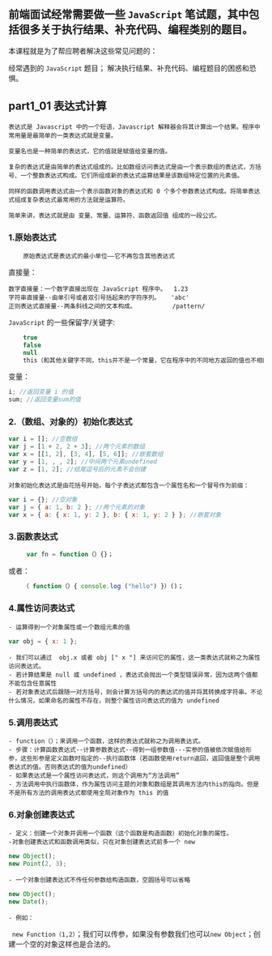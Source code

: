 ## 前端面试经常需要做一些 `JavaScript` 笔试题，其中包括很多关于执行结果、补充代码、编程类别的题目。

本课程就是为了帮应聘者解决这些常见问题的：

经常遇到的 `JavaScript` 题目；
解决执行结果、补充代码、编程题目的困惑和恐惧。


## part1_01 表达式计算

    表达式是 Javascript 中的一个短语，Javascript 解释器会将其计算出一个结果。程序中常用量是最简单的一类表达式就是变量。

    变量名也是一种简单的表达式，它的值就是赋值给变量的值。

    复杂的表达式是由简单的表达式组成的。比如数组访问表达式是由一个表示数组的表达式，方括号、一个整数表达式构成。它们所组成新的表达式运算结果是该数组特定位置的元素值。

    同样的函数调用表达式由一个表示函数对象的表达式和 0 个多个参数表达式构成。将简单表达式组成复杂表达式最常用的方法就是运算符。

    简单来讲，表达式就是由 变量、常量、运算符、函数返回值 组成的一段公式。

### 1.原始表达式

        原始表达式是表达式的最小单位——它不再包含其他表达式

直接量：

    数字直接量：一个数字直接出现在 JavaScript 程序中。  1.23
    字符串直接量--由单引号或者双引号括起来的字符序列。   'abc'
    正则表达式直接量--两条斜线之间的文本构成。          /pattern/

`JavaScript` 的一些保留字/关键字:

```javascript
    true
    false
    null
    this（和其他关键字不同，this并不是一个常量，它在程序中的不同地方返回的值也不相同。）
```

变量：

```javascript
i; //返回变量 i 的值
sum; //返回变量sum的值
```

### 2.（数组、对象的）初始化表达式

```javascript
var i = []; //空数组
var j = [1 + 2, 2 + 3]; //两个元素的数组
var x = [[1, 2], [3, 4], [5, 6]]; //嵌套数组
var y = [1, , , 2]; //中间两个元素undefined
var z = [1, 2]; //结尾逗号后的元素不会创建
```

    对象初始化表达式是由花括号开始，每个子表达式都包含一个属性名和一个冒号作为前缀：

```javascript
var i = {}; //空对象
var j = { a: 1, b: 2 }; //两个元素的对象
var x = { a: { x: 1, y: 2 }, b: { x: 1, y: 2 } }; //嵌套对象
```

### 3.函数表达式

```javascript
     var fn = function（）{}；
```

或者：

```javascript
    （ function（）{ console.log ("hello") }）()；
```

### 4.属性访问表达式

    - 运算得到一个对象属性或一个数组元素的值

```javascript
var obj = { x: 1 };
```

    - 我们可以通过  obj.x 或者 obj [" x "] 来访问它的属性，这一类表达式就称之为属性访问表达式。
    - 若计算结果是 null 或 undefined ，表达式会抛出一个类型错误异常，因为这两个值都不能包含任意属性
    - 若对象表达式后跟随一对方括号，则会计算方括号内的表达式的值并将其转换成字符串。不论什么情况，如果命名的属性不存在，则整个属性访问表达式的值为 undefined

### 5.调用表达式

    - function（）；来调用一个函数，这样的表达式就称之为调用表达式。
    - 步骤：计算函数表达式--计算参数表达式--得到一组参数值---实参的值被依次赋值给形参，这些形参是定义函数时指定的--执行函数体（若函数使用return返回，返回值是整个调用表达式的值。否则表达式的值为undefined）
    - 如果表达式是一个属性访问表达式，则这个调用为“方法调用”
    - 方法调用中执行函数体，作为属性访问主题的对象和数组是其调用方法内this的指向。但是不是所有方法的调用表达式都使用全局对象作为 this 的值

### 6.对象创建表达式

    - 定义：创建一个对象并调用一个函数（这个函数是构造函数）初始化对象的属性。
    -对象创建表达式和函数调用类似，只在对象创建表达式前多一个 new

```javascript
new Object();
new Point(2, 3);
```

    - 一个对象创建表达式不传任何参数给构造函数，空圆括号可以省略

```javascript
new Object();
new Date();
```

    - 例如：

   ` new Function（1,2）`；我们可以传参，如果没有参数我们也可以`new Object`；创建一个空的对象这样也是合法的。
